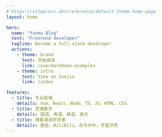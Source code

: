 ```yaml
---
# https://vitepress.dev/reference/default-theme-home-page
layout: home

hero:
  name: "Yunmu Blog"
  text: "Frontend developer"
  tagline: Become a full-stack developer
  actions:
    - theme: brand
      text: 开始阅读
      link: /vue/markdown-examples
    - theme: intro
      text: View on Juejin
      link: /index

features:
  - title: 专业前端
    details: Vue、React、Node、TS、JS、HTML、CSS
  - title: 灵魂歌手
    details: 国语、粤语、韩语、英文
  - title: 博客演说好奇家
    details: 掘金、BiliBili、古今中外、宇宙洪荒
--- 
```



